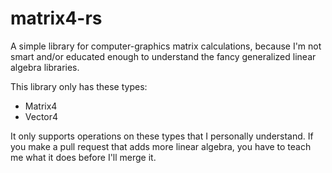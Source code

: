 # matrix4-rs

A simple library for computer-graphics matrix calculations, because I'm not
smart and/or educated enough to understand the fancy generalized linear algebra
libraries.

This library only has these types:

 * Matrix4
 * Vector4

It only supports operations on these types that I personally understand. If you
make a pull request that adds more linear algebra, you have to teach me what it
does before I'll merge it.

